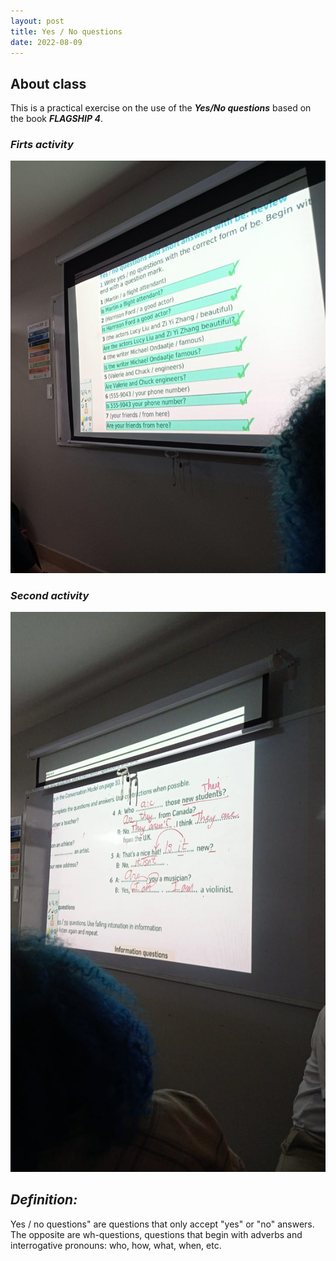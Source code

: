 ```yaml
---
layout: post
title: Yes / No questions
date: 2022-08-09
---
```

## About class

This is a practical exercise on the use of the ***Yes/No questions*** based on the book ***FLAGSHIP 4***.

### ***Firts activity***

![img-1](/images/img01.jpeg)

### ***Second activity***

![](/images/img02.jpeg)

## ***Definition:***

Yes / no questions" are questions that only accept "yes" or "no" answers. The opposite are wh-questions, questions that begin with adverbs and interrogative pronouns: who, how, what, when, etc.



